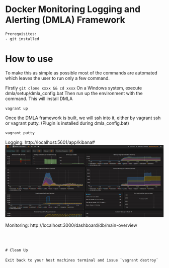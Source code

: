 # Docker Monitoring Logging and Alerting (DMLA) Framework 

```
Prerequisites:
- git installed

```
 
# How to use

To make this as simple as possible most of the commands are automated which leaves the user to run only a few command. 

Firstly 
``
git clone xxxx && cd xxxx
``
On a Windows system, execute dmla/setup/dmla_config.bat
Then run up the environment with the command. This will install DMLA 

```
vagrant up
```
Once the DMLA framework is built, we will ssh into it, either by vagrant ssh or vagrant putty. (Plugin is installed during dmla_config.bat)
```
vagrant putty
```

Logging: http://localhost:5601/app/kibana#
![Alt text](/screenshots/grafana_overview.jpg?raw=true "Optional Title")


Monitoring: http://localhost:3000/dashboard/db/main-overview

```



# Clean Up

Exit back to your host machines terminal and issue `vagrant destroy`


